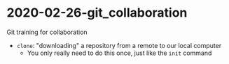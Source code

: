 # 2020-02-26-git_collaboration
Git training for collaboration

- `clone`: "downloading" a repository from a remote to our local computer
  - You only really need to do this once, just like the `init` command

